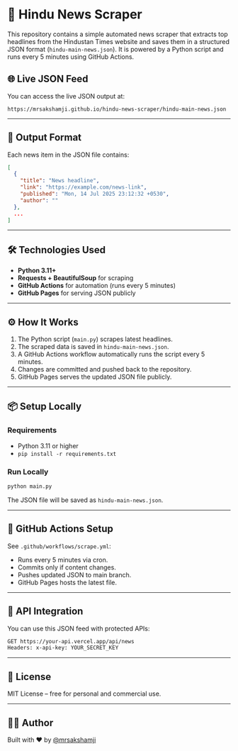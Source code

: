 # 📰 Hindu News Scraper

This repository contains a simple automated news scraper that extracts top headlines from the Hindustan Times website and saves them in a structured JSON format (`hindu-main-news.json`). It is powered by a Python script and runs every 5 minutes using GitHub Actions.

## 🌐 Live JSON Feed

You can access the live JSON output at:

```
https://mrsakshamji.github.io/hindu-news-scraper/hindu-main-news.json
```

---

## 📁 Output Format

Each news item in the JSON file contains:

```json
[
  {
    "title": "News headline",
    "link": "https://example.com/news-link",
    "published": "Mon, 14 Jul 2025 23:12:32 +0530",
    "author": ""
  },
  ...
]
```

---

## 🛠️ Technologies Used

- **Python 3.11+**
- **Requests + BeautifulSoup** for scraping
- **GitHub Actions** for automation (runs every 5 minutes)
- **GitHub Pages** for serving JSON publicly

---

## ⚙️ How It Works

1. The Python script (`main.py`) scrapes latest headlines.
2. The scraped data is saved in `hindu-main-news.json`.
3. A GitHub Actions workflow automatically runs the script every 5 minutes.
4. Changes are committed and pushed back to the repository.
5. GitHub Pages serves the updated JSON file publicly.

---

## 📦 Setup Locally

### Requirements

- Python 3.11 or higher
- `pip install -r requirements.txt`

### Run Locally

```bash
python main.py
```

The JSON file will be saved as `hindu-main-news.json`.

---

## 🤖 GitHub Actions Setup

See `.github/workflows/scrape.yml`:

- Runs every 5 minutes via cron.
- Commits only if content changes.
- Pushes updated JSON to main branch.
- GitHub Pages hosts the latest file.

---

## 🔐 API Integration

You can use this JSON feed with protected APIs:

```bash
GET https://your-api.vercel.app/api/news
Headers: x-api-key: YOUR_SECRET_KEY
```

---

## 📄 License

MIT License – free for personal and commercial use.

---

## 🙋‍♂️ Author

Built with ❤️ by [@mrsakshamji](https://github.com/mrsakshamji)
